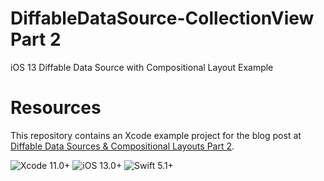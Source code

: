 # DiffableDataSource-CollectionView Part 2
iOS 13 Diffable Data Source with Compositional Layout Example

# Resources
This repository contains an Xcode example project for the blog post at [Diffable Data Sources & Compositional Layouts Part 2](https://medium.com/@yoellev8/diffable-data-sources-compositional-layouts-part-2-b0c8d2021ef6).

![Xcode 11.0+](https://img.shields.io/badge/Xcode-11.0%2B-blue.svg)
![iOS 13.0+](https://img.shields.io/badge/iOS-13.0%2B-blue.svg)
![Swift 5.1+](https://img.shields.io/badge/Swift-5.1%2B-orange.svg)
